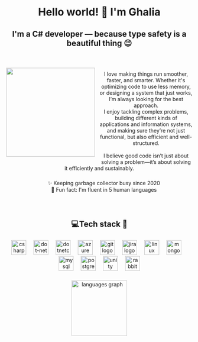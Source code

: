 <h1 align="center">Hello world! 👋 I'm Ghalia</h1>

###

<h2 align="center">I'm a C# developer — because type safety is a beautiful thing 😉</h2>

###



<div align="left">
  <p><br></p>
  <img align="left" height="240" src="https://media0.giphy.com/media/3oKIPnAiaMCws8nOsE/200.gif?cid=6c09b952gn881hsv6mr69awh26snv05l2bb1x0zioreman6d&ep=v1_gifs_search&rid=200.gif&ct=g" style="padding-right: 10px; padding-bottom: 10px;" />
</div>

###

<p align="center">I love making things run smoother, faster, and smarter. Whether it's optimizing code to use less memory, or designing a system that just works, I’m always looking for the best approach.<br>I enjoy tackling complex problems, building different kinds of applications and information systems, and making sure they’re not just functional, but also efficient and well-structured. <br><br>I believe good code isn’t just about solving a problem—it’s about solving it efficiently and sustainably.</p>

###

<p align="center" style="padding-left: 5px; margin-left: 20px;">✨ Keeping garbage collector busy since 2020<br>🎲 Fun fact: I'm fluent in 5 human languages</p>

###
<br clear="both">

<h2 align="center">💻​Tech stack 🔌​</h2>

###

<div align="center">
  <img src="https://cdn.jsdelivr.net/gh/devicons/devicon/icons/csharp/csharp-original.svg" height="40" alt="csharp logo"  />
  <img width="12" />
  <img src="https://cdn.jsdelivr.net/gh/devicons/devicon/icons/dot-net/dot-net-original.svg" height="40" alt="dot-net logo"  />
  <img width="12" />
  <img src="https://cdn.jsdelivr.net/gh/devicons/devicon/icons/dotnetcore/dotnetcore-original.svg" height="40" alt="dotnetcore logo"  />
  <img width="12" />
  <img src="https://cdn.jsdelivr.net/gh/devicons/devicon/icons/azure/azure-original.svg" height="40" alt="azure logo"  />
  <img width="12" />
  <img src="https://cdn.jsdelivr.net/gh/devicons/devicon/icons/git/git-original.svg" height="40" alt="git logo"  />
  <img width="12" />
  <img src="https://cdn.jsdelivr.net/gh/devicons/devicon/icons/jira/jira-original.svg" height="40" alt="jira logo"  />
  <img width="12" />
  <img src="https://cdn.jsdelivr.net/gh/devicons/devicon/icons/linux/linux-original.svg" height="40" alt="linux logo"  />
  <img width="12" />
  <img src="https://cdn.jsdelivr.net/gh/devicons/devicon/icons/mongodb/mongodb-original.svg" height="40" alt="mongodb logo"  />
  <img width="12" />
  <img src="https://cdn.jsdelivr.net/gh/devicons/devicon/icons/mysql/mysql-original.svg" height="40" alt="mysql logo"  />
  <img width="12" />
  <img src="https://cdn.jsdelivr.net/gh/devicons/devicon/icons/postgresql/postgresql-original.svg" height="40" alt="postgresql logo"  />
  <img width="12" />
  <img src="https://cdn.jsdelivr.net/gh/devicons/devicon/icons/unity/unity-original.svg" height="40" alt="unity logo"  />
  <img width="12" />
  <img src="https://www.vectorlogo.zone/logos/rabbitmq/rabbitmq-icon.svg" alt="rabbitMQ" height="40"/>
</div>

###

<div align="center">
  <img src="https://github-readme-stats.vercel.app/api/top-langs?username=Elrioviel&locale=en&hide_title=false&layout=compact&card_width=320&langs_count=5&theme=dracula&hide_border=false&order=2" height="150" alt="languages graph"  />
</div>
